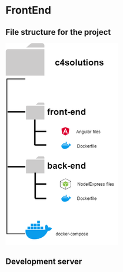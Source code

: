 # FrontEnd
## File structure for the project
<img src="./filestructure.png">

## Development server

